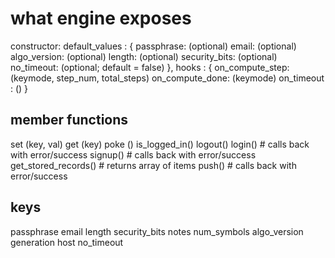 
what engine exposes
=================== 
constructor:
  default_values : {
    passphrase:       (optional)
    email:            (optional)
    algo_version:     (optional)
    length:           (optional)
    security_bits:    (optional)
    no_timeout:       (optional; default = false)
  },
  hooks : {
    on_compute_step:  (keymode, step_num, total_steps)
    on_compute_done:  (keymode)
    on_timeout     :  ()
  }


member functions
----------------
set  (key, val)
get  (key)
poke ()
is_logged_in()
logout()
login()            # calls back with error/success 
signup()           # calls back with error/success
get_stored_records() # returns array of items
push()             # calls back with error/success


keys
-----------------
 passphrase
 email
 length
 security_bits
 notes
 num_symbols
 algo_version
 generation
 host
 no_timeout



